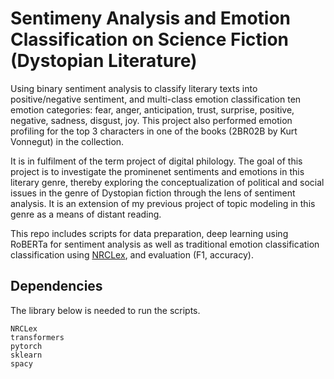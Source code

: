 # Sentimeny Analysis and Emotion Classification on Science Fiction (Dystopian Literature)

Using binary sentiment analysis to classify literary texts into positive/negative sentiment, and multi-class emotion classification ten emotion categories: fear, anger, anticipation, trust, surprise, positive, negative, sadness, disgust, joy. This project also performed emotion profiling for the top 3 characters in one of the books (2BR02B by Kurt Vonnegut) in the collection.

It is in fulfilment of the term project of digital philology. The goal of this project is to investigate the prominenet sentiments and emotions in this literary genre, thereby exploring the conceptualization of political and social issues in the genre of Dystopian fiction through the lens of sentiment analysis. It is an extension of my previous project of topic modeling in this genre as a means of distant reading.

This repo includes scripts for data preparation, deep learning using RoBERTa for sentiment analysis as well as traditional emotion classification classification using [NRCLex](https://github.com/metalcorebear/NRCLex), and evaluation (F1, accuracy).


## Dependencies
The library below is needed to run the scripts.
```
NRCLex
transformers
pytorch
sklearn
spacy
```
